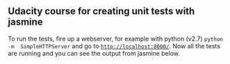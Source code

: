 ## Udacity course for creating unit tests with jasmine

To run the tests, fire up a webserver, for example with python (v2.7) `python -m  SimpleHTTPServer` and go to [`http://localhost:8000/`](http://localhost:8000/). Now all the tests are running and you can see the output from jasmine below.
